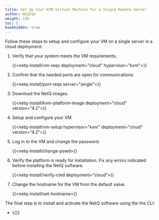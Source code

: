 ```yaml
---
title: Set Up Your KVM Virtual Machine for a Single Remote Server
author: NVIDIA
weight: 226
toc: 5
bookhidden: true
---
```

Follow these steps to setup and configure your VM on a single server in a cloud deployment:

1. Verify that your system meets the VM requirements.

    {{<netq-install/vm-reqs deployment="cloud" hypervisor="kvm">}}

2. Confirm that the needed ports are open for communications.

    {{<netq-install/port-reqs server="single">}}

3. Download the NetQ images.

    {{<netq-install/kvm-platform-image deployment="cloud" version="4.2">}}

4. Setup and configure your VM.

    {{<netq-install/vm-setup hypervisor="kvm" deployment="cloud" version="4.2">}}

5. Log in to the VM and change the password.

    {{<netq-install/change-pswd>}}

6. Verify the platform is ready for installation. Fix any errors indicated before installing the NetQ software.

    {{<netq-install/verify-cmd deployment="cloud">}}

7. Change the hostname for the VM from the default value.

    {{<netq-install/set-hostname>}}

The final step is to install and activate the NetQ software using the the CLI:

- {{<link title="Install NetQ Using the CLI" text="Use the CLI">}}
